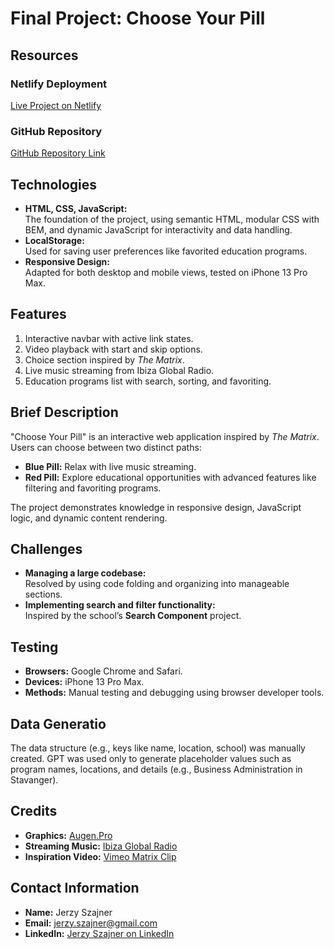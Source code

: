 # Final Project: Choose Your Pill

## Resources

### Netlify Deployment

[Live Project on Netlify](https://choice-your-pill.netlify.app/)

### GitHub Repository

[GitHub Repository Link](https://github.com/jerzyszajner/final_project.git)

## Technologies

- **HTML, CSS, JavaScript:**  
  The foundation of the project, using semantic HTML, modular CSS with BEM, and dynamic JavaScript for interactivity and data handling.
- **LocalStorage:**  
  Used for saving user preferences like favorited education programs.
- **Responsive Design:**  
  Adapted for both desktop and mobile views, tested on iPhone 13 Pro Max.

## Features

1. Interactive navbar with active link states.
2. Video playback with start and skip options.
3. Choice section inspired by _The Matrix_.
4. Live music streaming from Ibiza Global Radio.
5. Education programs list with search, sorting, and favoriting.

## Brief Description

"Choose Your Pill" is an interactive web application inspired by _The Matrix_. Users can choose between two distinct paths:

- **Blue Pill:** Relax with live music streaming.
- **Red Pill:** Explore educational opportunities with advanced features like filtering and favoriting programs.

The project demonstrates knowledge in responsive design, JavaScript logic, and dynamic content rendering.

## Challenges

- **Managing a large codebase:**  
  Resolved by using code folding and organizing into manageable sections.
- **Implementing search and filter functionality:**  
  Inspired by the school’s **Search Component** project.

## Testing

- **Browsers:** Google Chrome and Safari.
- **Devices:** iPhone 13 Pro Max.
- **Methods:** Manual testing and debugging using browser developer tools.

## Data Generatio

The data structure (e.g., keys like name, location, school) was manually created. GPT was used only to generate placeholder values such as program names, locations, and details (e.g., Business Administration in Stavanger).

## Credits

- **Graphics:** [Augen.Pro](https://augen.pro/)
- **Streaming Music:** [Ibiza Global Radio](https://www.ibizaglobalradio.com/)
- **Inspiration Video:** [Vimeo Matrix Clip](https://vimeo.com/groups/423128/videos/7619378)

## Contact Information

- **Name:** Jerzy Szajner
- **Email:** [jerzy.szajner@gmail.com](mailto:jerzy.szajner@gmail.com)
- **LinkedIn:** [Jerzy Szajner on LinkedIn](https://www.linkedin.com/in/jerzyszajner/)
